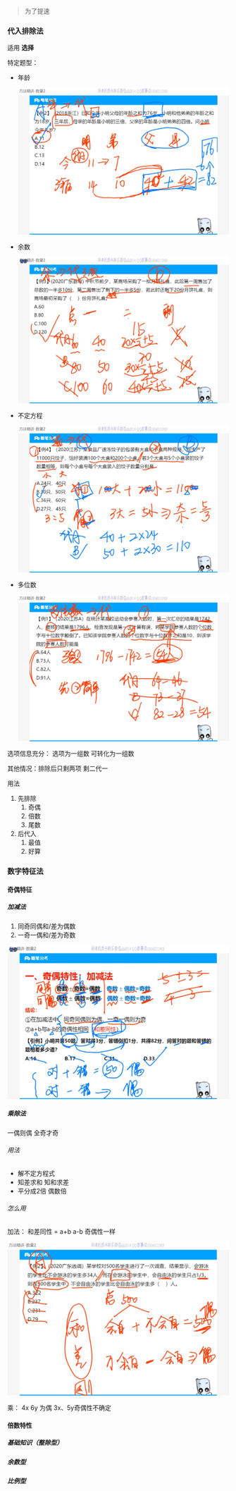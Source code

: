 > 为了提速



### 代入排除法

适用 **选择**

特定题型：

- 年龄

  ![](./example/代入排除法-年龄.jpg)

- 余数

  ![](./example/代入排除法-余数.jpg)

- 不定方程

  ![](.\example\代入排除法-不定方程.jpg)

- 多位数

  ![](.\example\代入排除法-多位数.jpg)

选项信息充分： 选项为一组数 可转化为一组数

其他情况：排除后只剩两项 剩二代一



用法

1. 先排除
   1. 奇偶
   2. 倍数
   3. 尾数
2. 后代入
   1. 最值
   2. 好算





### 数字特征法

#### 奇偶特征

##### 加减法

1. 同奇同偶和/差为偶数
2. 一奇一偶和/差为奇数

![](.\example\奇偶特性-加减法.jpg)



##### 乘除法

一偶则偶 全奇才奇







###### 用法

- 解不定方程式
- 知差求和 知和求差
- 平分成2倍 偶数倍



###### 怎么用

加法： 和差同性 = a+b a-b 奇偶性一样

![](.\example\奇偶特性-加减法加减奇偶性一致.jpg)

乘： 4x 6y 为偶 3x、5y奇偶性不确定

#### 倍数特性

##### 基础知识（整除型）



##### 余数型



##### 比例型






